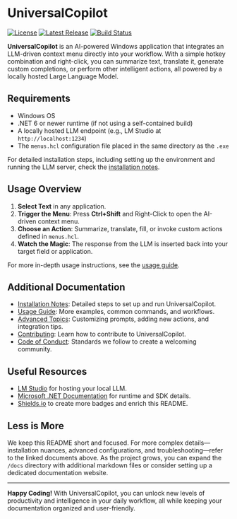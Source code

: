 # UniversalCopilot

[![License](https://img.shields.io/github/license/Galygious/UniversalCopilot?style=for-the-badge)](./LICENSE)
[![Latest Release](https://img.shields.io/github/v/release/Galygious/UniversalCopilot?sort=semver&style=for-the-badge)](https://github.com/Galygious/UniversalCopilot/releases)
[![Build Status](https://img.shields.io/badge/build-passing-brightgreen?style=for-the-badge)](#) <!-- Replace # with your CI workflow badge URL -->

**UniversalCopilot** is an AI-powered Windows application that integrates an LLM-driven context menu directly into your workflow. With a simple hotkey combination and right-click, you can summarize text, translate it, generate custom completions, or perform other intelligent actions, all powered by a locally hosted Large Language Model.

## Requirements

- Windows OS
- .NET 6 or newer runtime (if not using a self-contained build)
- A locally hosted LLM endpoint (e.g., LM Studio at `http://localhost:1234`)
- The `menus.hcl` configuration file placed in the same directory as the `.exe`

For detailed installation steps, including setting up the environment and running the LLM server, check the [installation notes](./docs/installation.md).

## Usage Overview

1. **Select Text** in any application.
2. **Trigger the Menu**: Press **Ctrl+Shift** and Right-Click to open the AI-driven context menu.
3. **Choose an Action**: Summarize, translate, fill, or invoke custom actions defined in `menus.hcl`.
4. **Watch the Magic**: The response from the LLM is inserted back into your target field or application.

For more in-depth usage instructions, see the [usage guide](./docs/usage.md).

## Additional Documentation

- [Installation Notes](./docs/installation.md): Detailed steps to set up and run UniversalCopilot.
- [Usage Guide](./docs/usage.md): More examples, common commands, and workflows.
- [Advanced Topics](./docs/advanced.md): Customizing prompts, adding new actions, and integration tips.
- [Contributing](./CONTRIBUTING.md): Learn how to contribute to UniversalCopilot.
- [Code of Conduct](./CODE_OF_CONDUCT.md): Standards we follow to create a welcoming community.

## Useful Resources

- [LM Studio](https://lmstudio.ai/) for hosting your local LLM.
- [Microsoft .NET Documentation](https://docs.microsoft.com/dotnet/) for runtime and SDK details.
- [Shields.io](https://shields.io/) to create more badges and enrich this README.

## Less is More

We keep this README short and focused. For more complex details—installation nuances, advanced configurations, and troubleshooting—refer to the linked documents above. As the project grows, you can expand the `/docs` directory with additional markdown files or consider setting up a dedicated documentation website.

---

**Happy Coding!** With UniversalCopilot, you can unlock new levels of productivity and intelligence in your daily workflow, all while keeping your documentation organized and user-friendly.
